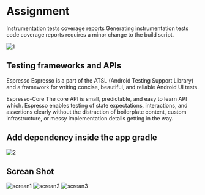 # Assignment

Instrumentation tests coverage reports
Generating instrumentation tests code coverage reports requires a minor change to the build script.

 ![1](https://user-images.githubusercontent.com/15821172/64888379-e6063a00-d67b-11e9-81c4-7f324f5e353d.PNG)


## Testing frameworks and APIs


Espresso
Espresso is a part of the ATSL (Android Testing Support Library) and a framework for writing concise, beautiful, and reliable Android UI tests.

Espresso-Core
The core API is small, predictable, and easy to learn API which. Espresso enables testing of state expectations, interactions, and assertions clearly without the distraction of boilerplate content, custom infrastructure, or messy implementation details getting in the way.

##  Add dependency inside the app gradle
![2](https://user-images.githubusercontent.com/15821172/64888600-747abb80-d67c-11e9-979b-6a3d909e61a6.PNG)

## Screan Shot

![screan1](https://user-images.githubusercontent.com/15821172/64904616-86d91180-d6dd-11e9-8d4f-175027f8aec1.PNG)
![screan2](https://user-images.githubusercontent.com/15821172/64904619-893b6b80-d6dd-11e9-920b-cdbdeec0fb79.PNG)
![screan3](https://user-images.githubusercontent.com/15821172/64904620-8b9dc580-d6dd-11e9-9498-40a7cce9e6c7.PNG)



